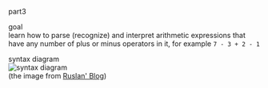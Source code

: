 part3  

goal  
learn how to parse (recognize) and interpret arithmetic expressions that have any number of plus or minus operators in it, 
for example `7 - 3 + 2 - 1`  

syntax diagram  
![syntax diagram](https://github.com/wuare/simple-interpreter-tutorial/tree/master/part3/images/lsbasi_part3_syntax_diagram.png)  
(the image from [Ruslan' Blog](https://ruslanspivak.com/lsbasi-part3/))